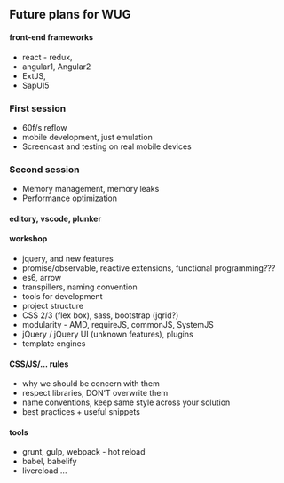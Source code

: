 ## Future plans for WUG 

#### front-end frameworks
* react - redux, 
* angular1, Angular2 
* ExtJS, 
* SapUI5

### First session
* 60f/s reflow
* mobile development, just emulation
* Screencast and testing on real mobile devices

### Second session
* Memory management, memory leaks
* Performance optimization

#### editory, vscode, plunker

#### workshop

* jquery, and new features
* promise/observable, reactive extensions, functional programming???
* es6, arrow
* transpillers, naming convention
* tools for development
* project structure
* CSS 2/3 (flex box),  sass, bootstrap (jqrid?)
* modularity -  AMD, requireJS, commonJS, SystemJS
* jQuery / jQuery UI (unknown features), plugins
* template engines

#### CSS/JS/... rules
* why we should be concern with them
* respect libraries, DON’T overwrite them
* name conventions, keep same style across your solution
* best practices + useful snippets

#### tools
* grunt, gulp, webpack - hot reload
* babel, babelify
* livereload ...
